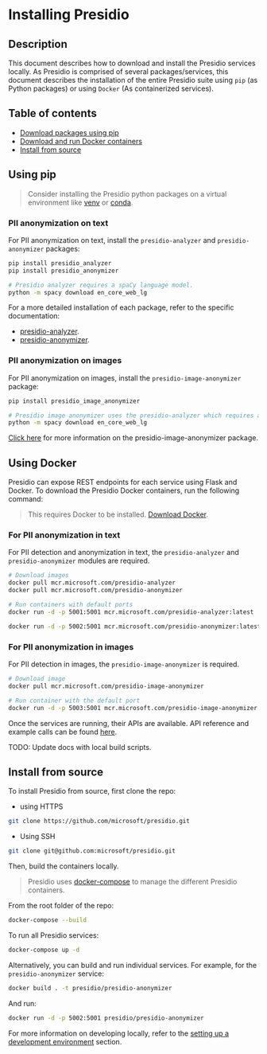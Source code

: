 # Installing Presidio

## Description

This document describes how to download and install the Presidio services locally.
As Presidio is comprised of several packages/services, this document describes the installation of the entire Presidio suite using `pip` (as Python packages) or using `Docker` (As containerized services).

## Table of contents

- [Download packages using pip](#using-pip)
- [Download and run Docker containers](#using-docker)
- [Install from source](#install-from-source)

## Using pip

> Consider installing the Presidio python packages on a virtual environment like [venv](https://docs.python.org/3/tutorial/venv.html) or [conda](https://docs.conda.io/projects/conda/en/latest/user-guide/tasks/manage-environments.html).

### PII anonymization on text

For PII anonymization on text, install the `presidio-analyzer` and `presidio-anonymizer` packages:

```sh
pip install presidio_analyzer
pip install presidio_anonymizer

# Presidio analyzer requires a spaCy language model.
python -m spacy download en_core_web_lg
```

For a more detailed installation of each package, refer to the specific documentation:

- [presidio-analyzer](analyzer/index.md).
- [presidio-anonymizer](anonymizer/index.md).

### PII anonymization on images

For PII anonymization on images, install the `presidio-image-anonymizer` package:

```sh
pip install presidio_image_anonymizer

# Presidio image anonymizer uses the presidio-analyzer which requires a spaCy language model:
python -m spacy download en_core_web_lg
```

[Click here](image-anonymizer/index.md) for more information on the presidio-image-anonymizer package.

## Using Docker

Presidio can expose REST endpoints for each service using Flask and Docker. To download the Presidio Docker containers, run the following command:

> This requires Docker to be installed. [Download Docker](https://docs.docker.com/get-docker/).

### For PII anonymization in text

For PII detection and anonymization in text, the `presidio-analyzer` and `presidio-anonymizer` modules are required.

```sh
# Download images
docker pull mcr.microsoft.com/presidio-analyzer
docker pull mcr.microsoft.com/presidio-anonymizer

# Run containers with default ports
docker run -d -p 5001:5001 mcr.microsoft.com/presidio-analyzer:latest

docker run -d -p 5002:5001 mcr.microsoft.com/presidio-anonymizer:latest
```

### For PII anonymization in images

For PII detection in images, the `presidio-image-anonymizer` is required.

```sh
# Download image
docker pull mcr.microsoft.com/presidio-image-anonymizer

# Run container with the default port
docker run -d -p 5003:5001 mcr.microsoft.com/presidio-image-anonymizer:latest
```

Once the services are running, their APIs are available. API reference and example calls can be found [here](api.md).

TODO: Update docs with local build scripts.

## Install from source

To install Presidio from source, first clone the repo:

- using HTTPS

```sh
git clone https://github.com/microsoft/presidio.git
```

- Using SSH

```sh
git clone git@github.com:microsoft/presidio.git
```

Then, build the containers locally.

> Presidio uses [docker-compose](https://docs.docker.com/compose/) to manage the different Presidio containers.

From the root folder of the repo:

```sh
docker-compose --build
```

To run all Presidio services:

```sh
docker-compose up -d
```

Alternatively, you can build and run individual services. For example, for the `presidio-anonymizer` service:

```sh
docker build . -t presidio/presidio-anonymizer
```

And run:

```sh
docker run -d -p 5002:5001 presidio/presidio-anonymizer
```

For more information on developing locally, refer to the [setting up a development environment](development.md) section.
